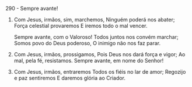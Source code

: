 290 - Sempre avante!

1. Com Jesus, irmãos, sim, marchemos,
   Ninguém poderá nos abater;
   Força celestial provaremos
   E iremos todo o mal vencer.

   Sempre avante, com o Valoroso!
   Todos juntos nos convém marchar;
   Somos povo do Deus poderoso,
   O inimigo não nos faz parar.

2. Com Jesus, irmãos, prossigamos,
   Pois Deus nos dará força e vigor;
   Ao mal, pela fé, resistamos.
   Sempre avante, em nome do Senhor!

3. Com Jesus, irmãos, entraremos
   Todos os fiéis no lar de amor;
   Regozijo e paz sentiremos
   E daremos glória ao Criador.
